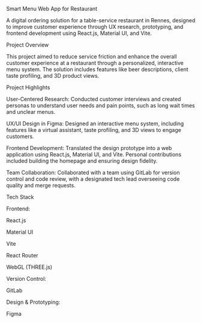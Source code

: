

Smart Menu Web App for Restaurant

A digital ordering solution for a table-service restaurant in Rennes, designed to improve customer experience through UX research, prototyping, and frontend development using React.js, Material UI, and Vite.

Project Overview

This project aimed to reduce service friction and enhance the overall customer experience at a restaurant through a personalized, interactive menu system. The solution includes features like beer descriptions, client taste profiling, and 3D product views.

Project Highlights

User-Centered Research:
Conducted customer interviews and created personas to understand user needs and pain points, such as long wait times and unclear menus.

UX/UI Design in Figma:
Designed an interactive menu system, including features like a virtual assistant, taste profiling, and 3D views to engage customers.

Frontend Development:
Translated the design prototype into a web application using React.js, Material UI, and Vite. Personal contributions included building the homepage and ensuring design fidelity.

Team Collaboration:
Collaborated with a team using GitLab for version control and code review, with a designated tech lead overseeing code quality and merge requests.


Tech Stack

Frontend:

React.js

Material UI

Vite

React Router

WebGL (THREE.js)


Version Control:

GitLab


Design & Prototyping:

Figma

